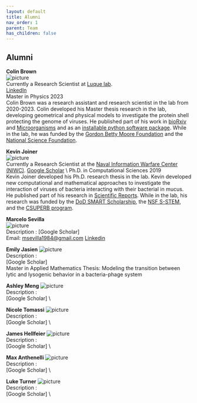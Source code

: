 ```yaml
---
layout: default
title: Alumni
nav_order: 1
parent: Team
has_children: false
---
```


## Alumni 

**Colin Brown** \
![picture](address) \
Currently a Research Scientist at [Luque lab](www.luquelab.com). \
[LinkedIn]([?](https://www.linkedin.com/in/colin-travis-brown/)) \
Master in Physics 2023 \
Colin Brown was a research assistant and research scientist in the lab from 2020-2023. Colin developed his Master thesis research in the lab, developing geometrical and physical models to investigate the protein shell protecting the genome of viruses. He published part of his work in [bioRxiv](https://www.biorxiv.org/content/10.1101/2023.02.27.529640v1) and [Microorganisms](https://doi.org/10.3390/microorganisms8121944) and as an [installable python software package](http://github.com/luquelab/pyCapsid). While in the lab, he was funded by the [Gordon Betty Moore Foundation](https://doi.org/10.37807/GBMF9871) and the [National Science Foundation](https://www.nsf.gov/awardsearch/showAward?AWD_ID=1951678&HistoricalAwards=false).

**Kevin Joiner** \
![picture](address) \
Currently a Research Scientist at the [Naval Information Warfare Center (NIWC)](https://www.niwcpacific.navy.mil/careers/).
[Google Scholar]([https://scholar.google.com/citations?user=ytvnI68AAAAJ&hl=en](https://scholar.google.com/citations?hl=en&user=uHiSo1UAAAAJ)) \
Ph.D. in Computational Sciences 2019 \
Kevin Joiner developed his Ph.D. research thesis in the lab. Kevin developed new computational and mathematical approaches to investigate the interaction of viruses of bacteria interacting with their bacterial in mucus. He published part of his research in [Scientific Reports](https://doi.org/10.1038/s41598-019-52794-2). While in the lab, his research was funded by the [DoD SMART Scholarship](https://www.smartscholarship.org/smart), the [NSF S-STEM](https://beta.nsf.gov/funding/opportunities/nsf-scholarships-science-technology-engineering), and the [CSUPERB program](https://www.calstate.edu/impact-of-the-csu/research/csuperb).

**Marcelo Sevilla** \
![picture](address) \
Description :
[Google Scholar] \
Email: msevilla1984@gmail.com
[Linkedin](https://www.linkedin.com/in/marcelo-sevilla-74536450/) 

**Emily Jasien**
![picture](address) \
Description :  \
[Google Scholar] \
Master in Applied Mathematics
Thesis: Modeling the transition between lytic and lysogenic behavior in a bacteria-phage system

**Ashley Meng**
![picture](address) \
Description :  \
[Google Scholar] \

**Nicole Tomassi**
![picture](address) \
Description :  \
[Google Scholar] \

**James Hellfeier**
![picture](address) \
Description : \
[Google Scholar] \

**Max Anthenelli**
![picture](address) \
Description : \
[Google Scholar] \

**Luke Turner**
![picture](address) \
Description : \
[Google Scholar] \
